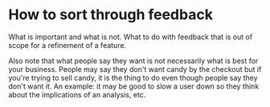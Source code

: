 # How to sort through feedback

What is important and what is not. What to do with feedback that is out of scope for a refinement of a feature.

Also note that what people say they want is not necessarily what is best for your business. People may say they don't want candy by the checkout but if you're trying to sell candy, it is the thing to do even though people say they don't want it. An example: it may be good to slow a user down so they think about the implications of an analysis, etc.

